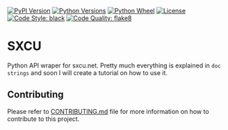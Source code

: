 [![PyPI Version](https://img.shields.io/pypi/v/sxcu)](https://pypi.org/project/scxu/)
[![Python Versions](https://img.shields.io/pypi/pyversions/scxu)](https://pypi.org/project/scxu/)
[![Python Wheel](https://img.shields.io/pypi/wheel/scxu)](https://pypi.org/project/scxu/)
[![License](https://img.shields.io/badge/License-Apache2.0-green.svg)](https://opensource.org/licenses/Apache-2.0)
[![Code Style: black](https://img.shields.io/badge/code%20style-black-000000.svg)](https://github.com/psf/black)
[![Code Quality: flake8](https://img.shields.io/badge/code%20quality-flake8-000000.svg)](https://gitlab.com/pycqa/flake8)

# SXCU
Python API wraper for sxcu.net. Pretty much everything is explained in `doc strings` and soon I will create a tutorial on how to use it.

## Contributing
Please refer to [CONTRIBUTING.md](CONTRIBUTING.md) file for more information on how to
contribute to this project.

